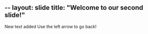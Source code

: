 --
layout: slide
title: "Welcome to our second slide!"
---
New text added
Use the left arrow to go back!
